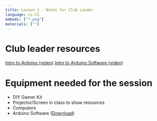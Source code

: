 ```yaml
---
title: Lesson 3 - Notes for Club Leader
language: cs-CZ
embeds: ["*.png"]
materials: [""]
...
```


# Club leader resources

[Intro to Arduino (video)](https://www.youtube.com/watch?v=k3GJ0HcxNlQ)
[Intro to Arduino Software (video)](https://www.youtube.com/watch?v=gv8oHPmdKMU)

# Equipment needed for the session

+ DIY Gamer Kit
+ Projector/Screen in class to show resources
+ Computers
+ Arduino Software ([Download](https://www.arduino.cc/en/main/software))